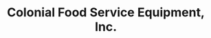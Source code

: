 ---
title: "Colonial Food Service Equipment, Inc."
url: /huntington/colonial-food-service-equipment-inc/
shop: Baustoffe
---